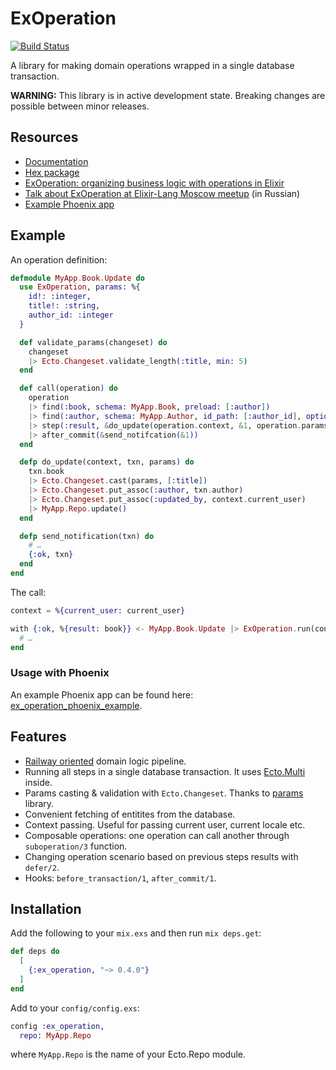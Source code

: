 # ExOperation

[![Build Status](https://travis-ci.org/feymartynov/ex_operation.svg?branch=master)](https://travis-ci.org/feymartynov/ex_operation)

A library for making domain operations wrapped in a single database transaction.

**WARNING:** This library is in active development state. Breaking changes are possible between minor releases.

## Resources

* [Documentation](https://hexdocs.pm/ex_operation)
* [Hex package](https://hex.pm/packages/ex_operation)
* [ExOperation: organizing business logic with operations in Elixir](https://medium.com/@feymartynov/exoperation-organizing-business-logic-with-operations-in-elixir-ce28a5f8b5ef)
* [Talk about ExOperation at Elixir-Lang Moscow meetup](https://youtu.be/ZIib_TV1tmo?t=2360) (in Russian)
* [Example Phoenix app](https://github.com/feymartynov/ex_operation_phoenix_example)

## Example

An operation definition:

```elixir
defmodule MyApp.Book.Update do
  use ExOperation, params: %{
    id!: :integer,
    title!: :string,
    author_id: :integer
  }

  def validate_params(changeset) do
    changeset
    |> Ecto.Changeset.validate_length(:title, min: 5)
  end

  def call(operation) do
    operation
    |> find(:book, schema: MyApp.Book, preload: [:author])
    |> find(:author, schema: MyApp.Author, id_path: [:author_id], optional: true)
    |> step(:result, &do_update(operation.context, &1, operation.params))
    |> after_commit(&send_notifcation(&1))
  end

  defp do_update(context, txn, params) do
    txn.book
    |> Ecto.Changeset.cast(params, [:title])
    |> Ecto.Changeset.put_assoc(:author, txn.author)
    |> Ecto.Changeset.put_assoc(:updated_by, context.current_user)
    |> MyApp.Repo.update()
  end

  defp send_notification(txn) do
    # …
    {:ok, txn}
  end
end
```

The call:

```elixir
context = %{current_user: current_user}

with {:ok, %{result: book}} <- MyApp.Book.Update |> ExOperation.run(context, params) do
  # …
end
```

### Usage with Phoenix

An example Phoenix app can be found here: [ex_operation_phoenix_example](https://github.com/feymartynov/ex_operation_phoenix_example).

## Features

* [Railway oriented](https://fsharpforfunandprofit.com/rop/) domain logic pipeline.
* Running all steps in a single database transaction. It uses [Ecto.Multi](https://hexdocs.pm/ecto/Ecto.Multi.html) inside.
* Params casting & validation with `Ecto.Changeset`. Thanks to [params](https://github.com/vic/params) library.
* Convenient fetching of entitites from the database.
* Context passing. Useful for passing current user, current locale etc.
* Composable operations: one operation can call another through `suboperation/3` function.
* Changing operation scenario based on previous steps results with `defer/2`.
* Hooks: `before_transaction/1`, `after_commit/1`.

## Installation

Add the following to your `mix.exs` and then run `mix deps.get`:

```elixir
def deps do
  [
    {:ex_operation, "~> 0.4.0"}
  ]
end
```

Add to your `config/config.exs`:

```elixir
config :ex_operation,
  repo: MyApp.Repo
```

where `MyApp.Repo` is the name of your Ecto.Repo module.
